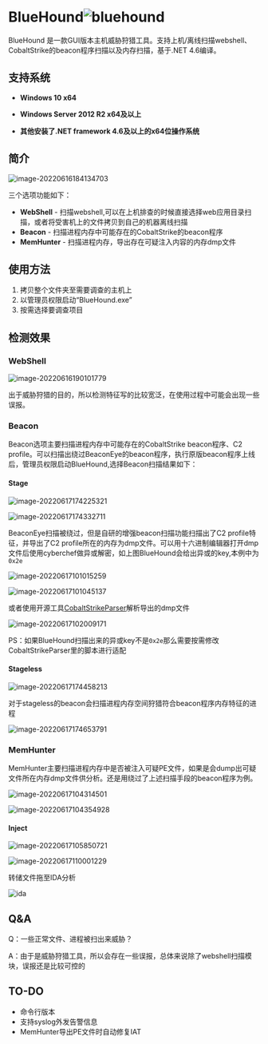 # BlueHound![bluehound](img/bluehound.png)

BlueHound 是一款GUI版本主机威胁狩猎工具。支持上机/离线扫描webshell、CobaltStrike的beacon程序扫描以及内存扫描，基于.NET 4.6编译。

## 支持系统

- **Windows 10 x64**

- **Windows Server 2012 R2 x64及以上**

- **其他安装了.NET framework 4.6及以上的x64位操作系统**

  

## 简介

![image-20220616184134703](img/dashboard.png)

三个选项功能如下：

- **WebShell** - 扫描webshell,可以在上机排查的时候直接选择web应用目录扫描，或者将受害机上的文件拷贝到自己的机器离线扫描
- **Beacon** - 扫描进程内存中可能存在的CobaltStrike的beacon程序
- **MemHunter** - 扫描进程内存，导出存在可疑注入内容的内存dmp文件



## 使用方法

1. 拷贝整个文件夹至需要调查的主机上
2. 以管理员权限启动“BlueHound.exe”
3. 按需选择要调查项目



## 检测效果

### WebShell

![image-20220616190101779](img/webshell.png)

出于威胁狩猎的目的，所以检测特征写的比较宽泛，在使用过程中可能会出现一些误报。

### Beacon

Beacon选项主要扫描进程内存中可能存在的CobaltStrike beacon程序、C2 profile。可以扫描出绕过BeaconEye的beacon程序，执行原版beacon程序上线后，管理员权限启动BlueHound,选择Beacon扫描结果如下：

#### Stage

![image-20220617174225321](img/beaconeye-satge.png)

![image-20220617174332711](img/hound-c2.png)

BeaconEye扫描被绕过，但是自研的增强beacon扫描功能扫描出了C2 profile特征，并导出了C2 profile所在的内存为dmp文件。可以用十六进制编辑器打开dmp文件后使用cyberchef做异或解密，如上图BlueHound会给出异或的key,本例中为`0x2e`

![image-20220617101015259](img/hxd.png)

![image-20220617101045137](img/cyberchef.png)

或者使用开源工具[CobaltStrikeParser](https://github.com/Sentinel-One/CobaltStrikeParser)解析导出的dmp文件

![image-20220617102009171](img/cs-parser.png)

PS：如果BlueHound扫描出来的异或key不是`0x2e`那么需要按需修改CobaltStrikeParser里的脚本进行适配

#### Stageless

![image-20220617174458213](img/beaconeye-stageless.png)

对于stageless的beacon会扫描进程内存空间狩猎符合beacon程序内存特征的进程

![image-20220617174653791](img/hound-stageless.png)

### MemHunter

MemHunter主要扫描进程内存中是否被注入可疑PE文件，如果是会dump出可疑文件所在内存dmp文件供分析。还是用绕过了上述扫描手段的beacon程序为例。

![image-20220617104314501](img/mem-1.png)

![image-20220617104354928](img/mem-2.png)



#### Inject

![image-20220617105850721](img/inject.png)

![image-20220617110001229](img/cs-parser2.png)

转储文件拖至IDA分析

![ida](img/ida.png)

## Q&A

Q：一些正常文件、进程被扫出来威胁？

A：由于是威胁狩猎工具，所以会存在一些误报，总体来说除了webshell扫描模块，误报还是比较可控的



## TO-DO

- 命令行版本
- 支持syslog外发告警信息
- MemHunter导出PE文件时自动修复IAT
